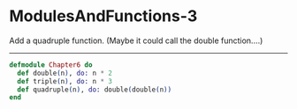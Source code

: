 # ModulesAndFunctions-3

Add a quadruple function. (Maybe it could call the double function.…)

---

```elixir
defmodule Chapter6 do
  def double(n), do: n * 2
  def triple(n), do: n * 3
  def quadruple(n), do: double(double(n))
end
```